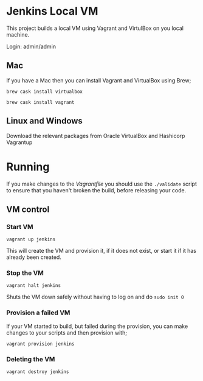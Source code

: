 # Jenkins Local VM

This project builds a local VM using Vagrant and VirtulBox on you local machine.

Login: admin/admin

## Mac

If you have a Mac then you can install Vagrant and VirtualBox using Brew;

``` brew cask install virtualbox ```

``` brew cask install vagrant ```

## Linux and Windows

Download the relevant packages from Oracle VirtualBox and Hashicorp Vagrantup

# Running

If you make changes to the *Vagrantfile* you should use the ``` ./validate ``` script to ensure that you haven't broken the build, before releasing your code.

## VM control

### Start VM

``` vagrant up jenkins ```

This will create the VM and provision it, if it does not exist, or start it if it has already been created.

### Stop the VM

``` vagrant halt jenkins ```

Shuts the VM down safely without having to log on and do ``` sudo init 0 ```

### Provision a failed VM

If your VM started to build, but failed during the provision, you can make changes to your scripts and then provision with;

``` vagrant provision jenkins ```

### Deleting the VM

``` vagrant destroy jenkins ```
